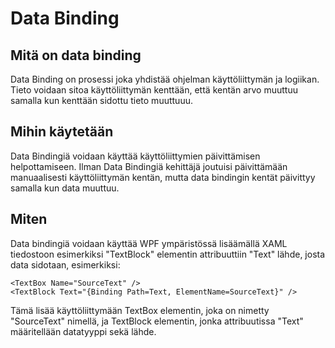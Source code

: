 # Data Binding

## Mitä on data binding

Data Binding on prosessi joka yhdistää ohjelman käyttöliittymän ja logiikan. Tieto voidaan sitoa käyttöliittymän kenttään, että kentän arvo muuttuu samalla kun kenttään sidottu tieto muuttuuu.

## Mihin käytetään

Data Bindingiä voidaan käyttää käyttöliittymien päivittämisen helpottamiseen. Ilman Data Bindingiä kehittäjä joutuisi päivittämään manuaalisesti käyttöliittymän kentän, mutta data bindingin kentät päivittyy samalla kun data muuttuu.

## Miten

Data bindingiä voidaan käyttää WPF ympäristössä lisäämällä XAML tiedostoon esimerkiksi "TextBlock" elementin attribuuttiin "Text" lähde, josta data sidotaan, esimerkiksi:

```
<TextBox Name="SourceText" />
<TextBlock Text="{Binding Path=Text, ElementName=SourceText}" />
```

Tämä lisää käyttöliittymään TextBox elementin, joka on nimetty "SourceText" nimellä, ja TextBlock elementin, jonka attribuutissa "Text" määritellään datatyyppi sekä lähde.
